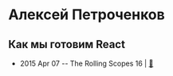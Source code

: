 # Алексей Петроченков

## Как мы готовим React
- 2015 Apr 07 -- The Rolling Scopes 16  | [:notebook:](http://rolling-scopes.github.io/slides/rs16/cook-reack.pptx)  
